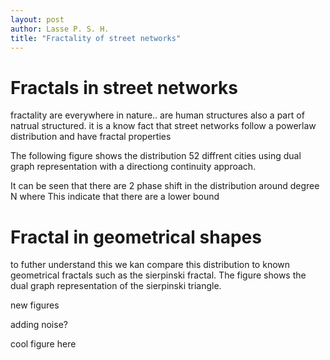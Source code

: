 ```yaml
---
layout: post
author: Lasse P. S. H.
title: "Fractality of street networks"
---
```


# Fractals in street networks

fractality are everywhere in nature..
are human structures also a part of natrual structured.
it is a know fact that street networks follow a powerlaw distribution and have fractal properties

The following figure shows the distribution 52 diffrent cities using dual graph representation with a directiong continuity approach.


It can be seen that there are 2 phase shift in the distribution around degree N where 
This indicate that there are a lower bound 

# Fractal in geometrical shapes

to futher understand this we kan compare this distribution to known geometrical fractals such as the sierpinski fractal.
The figure shows the dual graph representation of the sierpinski triangle.

new figures

adding noise?


cool figure here